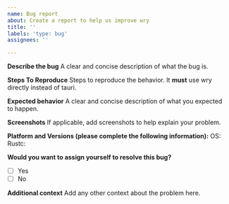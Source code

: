```yaml
---
name: Bug report
about: Create a report to help us improve wry
title: ''
labels: 'type: bug'
assignees: ''

---
```


**Describe the bug**
A clear and concise description of what the bug is.

**Steps To Reproduce**
Steps to reproduce the behavior. It **must** use wry directly instead of tauri.

**Expected behavior**
A clear and concise description of what you expected to happen.

**Screenshots**
If applicable, add screenshots to help explain your problem.

**Platform and Versions (please complete the following information):**
OS:
Rustc:

**Would you want to assign yourself to resolve this bug?**
- [ ] Yes
- [ ] No

**Additional context**
Add any other context about the problem here.

